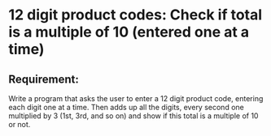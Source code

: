 # 12 digit product codes: Check if total is a multiple of 10 (entered one at a time)

## Requirement:

Write a program that asks the user to enter a 12 digit product code,
entering each digit one at a time.
Then adds up all the digits, every second one multiplied by 3 (1st, 3rd,
and so on) and show if this total is a multiple of 10 or not.
